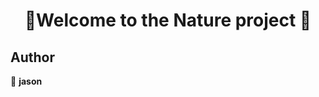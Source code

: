 <h1 align=center>👋Welcome to the Nature project 👋</h1>
<p align=center>


## Author

👤 **jason**

##

</p>
